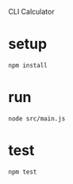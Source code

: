 CLI Calculator

# setup
```
npm install
```

# run
```
node src/main.js
```

# test
```
npm test
```
